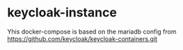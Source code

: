 # keycloak-instance

Yhis docker-compose is based on the mariadb config from https://github.com/keycloak/keycloak-containers.git
